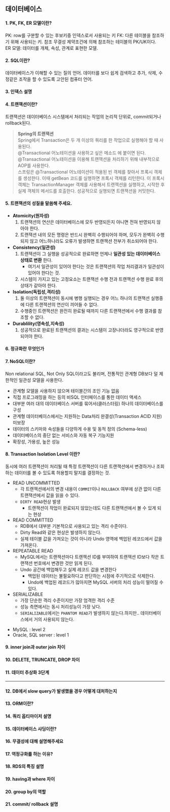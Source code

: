 ## 데이터베이스

#### 1. PK, FK, ER 모델이란?    
PK: row를 구분할 수 있는 후보키중 인덱스로서 사용되는 키
FK: 다른 테이블을 참조하기 위해 사용되는 키. 참조 무결성 제약조건에 의해 참조하는 테이블의 PK/UK이다.  
ER 모델: 데이터를 개체, 속성, 관계로 표현한 모델.

#### 2. SQL이란?

데이터베이스가 이해할 수 있는 질의 언어. 데이터를 보다 쉽게 검색하고 추가, 삭제, 수정같은 조작을 할 수 있도록 고안된 컴퓨터 언어.

#### 3. 인덱스 설명
#### 4. 트랜잭션이란?   
트랜잭션은 데이터베이스 시스템에서 처리되는 작업의 논리적 단위로, commit되거나 rollback된다.  
> **Spring의 트랜잭션**    
> Spring에서 Transaction은 두 개 이상의 쿼리를 한 작업으로 실행해야 할 때 사용된다.   
> @Transactional 어노테이션을 사용하고 싶은 메소드 에 붙이면 된다.   
> @Transactional 어노테이션을 이용해 트랜잭션을 처리하기 위해 내부적으로 AOP를 사용한다.  
> 스프링은 @Transactional 어노테이션이 적용된 빈 객체를 찾아서 프록시 객체를 생성한다.
> 이때 getBean 코드를 실행하면 프록시 객체를 리턴한다.
> 이 프록시 객체는 TransactionManager 객체를 사용해서 트랜잭션을 실행하고, 시작한 후 실제 객체의 메서드를 호출한다. 
> 성공적으로 실행되면 트랜잭션을 커밋한다.

#### 5. 트랜잭션의 성질을 말씀해 주세요.

* **Atomicity(원자성)**
  1. 트랜잭션의 연산은 데이터베이스에 모두 반영되든지 아니면 전혀 반영되지 않아야 한다.
  2. 트랜잭션 내의 모든 명령은 반드시 완벽히 수행되어야 하며, 모두가 완벽히 수행되지 않고 어느하나라도 오류가 발생하면 트랜잭션 전부가 취소되어야 한다.
* **Consistency(일관성)**
  1. 트랜잭션이 그 실행을 성공적으로 완료하면 언제나 **일관성 있는 데이터베이스 상태로 변환** 한다.
     - 여기서 일관성이 있어야 한다는 것은 트랜잭션의 작업 처리결과가 일관성이 있어야 한다는 것.
  2. 시스템이 가지고 있는 고정요소는 트랜잭션 수행 전과 트랜잭션 수행 완료 후의 상태가 같아야 한다.
* **Isolation(독립성,격리성)**
  1. 둘 이상의 트랜잭션이 동시에 병행 실행되는 경우 어느 하나의 트랜잭션 실행중에 다른 트랜잭션의 연산이 끼어들 수 없다.
  2. 수행중인 트랜잭션은 완전히 완료될 때까지 다른 트랜잭션에서 수행 결과를 참조할 수 없다.
* **Durablility(영속성,지속성)**
  1. 성공적으로 완료된 트랜잭션의 결과는 시스템이 고장나더라도 영구적으로 반영되어야 한다.

#### 6. 정규화란 무엇인가
#### 7. NoSQL이란?   
Non relational SQL, Not Only SQL이라고도 불리며, 전통적인 관계형 DB보다 덜 제한적인 일관성 모델을 사용한다.     
- 관계형 모델을 사용하지 않으며 테이블간의 조인 기능 없음
- 직접 프로그래밍을 하는 등의 비SQL 인터페이스를 통한 데이터 액세스
- 대부분 여러 대의 데이터베이스 서버를 묶어서(클러스터링) 하나의 데이터베이스를 구성
- 관계형 데이터베이스에서는 지원하는 Data처리 완결성(Transaction ACID 지원) 미보장
- 데이터의 스키마와 속성들을 다양하게 수용 및 동적 정의 (Schema-less)
- 데이터베이스의 중단 없는 서비스와 자동 복구 기능지원
- 확장성, 가용성, 높은 성능

#### 8. Transaction Isolation Level 이란?

동시에 여러 트랜잭션이 처리될 때 특정 트랜잭션이 다른 트랜잭션에서 변경하거나 조회하는 데이터를 볼 수 있도록 허용할지 말지를 결정하는 것.

- READ UNCOMMITTED
  - 각 트랜잭션에서의 변경 내용이 `COMMIT`이나 `ROLLBACK` 여부에 상관 없이 다른 트랜잭션에서 값을 읽을 수 있다.
  - `DIRTY READ`현상 발생
    - 트랜잭션이 작업이 완료되지 않았는데도 다른 트랜잭션에서 볼 수 있게 되는 현상
- READ COMMITTED
  - RDB에서 대부분 기본적으로 사용되고 있는 격리 수준이다.
  - Dirty Read와 같은 현상은 발생하지 않는다.
  - 실제 테이블 값을 가져오는 것이 아니라 Undo 영역에 백업된 레코드에서 값을 가져온다.
- REPEATABLE READ
  - MySQL에서는 트랜잭션마다 트랜잭션 ID를 부여하여 트랜잭션 ID보다 작은 트랜잭션 번호에서 변경한 것만 읽게 된다.
  - Undo 공간에 백업해두고 실제 레코드 값을 변경한다
    - 백업된 데이터는 불필요하다고 판단하는 시점에 주기적으로 삭제한다.
    - Undo에 백업된 레코드가 많아지면 MySQL 서버의 처리 성능이 떨어질 수 있다.
- SERIALIZABLE
  - 가장 단순한 격리 수준이지만 가장 엄격한 격리 수준
  - 성능 측면에서는 동시 처리성능이 가장 낮다.
  - `SERIALIZABLE`에서는 `PHANTOM READ`가 발생하지 않는다.하지만.. 데이터베이스에서 거의 사용되지 않는다.


+ MySQL : level 2
+ Oracle, SQL server : level 1

#### 9. inner join과 outer join 차이

#### 10. DELETE, TRUNCATE, DROP 차이

#### 11. 데이터 추상화 3단계    

-----

#### 12. DB에서 slow query가 발생했을 경우 어떻게 대처하는지

#### 13. ORM이란?

#### 14. 쿼리 옵티마이저 설명

#### 15. 데이터베이스 샤딩이란?

#### 16. 무결성에 대해 설명해주세요

#### 17. 역정규화를 하는 이유?

#### 18. RDS의 특징 설명

#### 19. having과 where 차이

#### 20. group by의 역할

#### 21. commit/ rollback 설명
